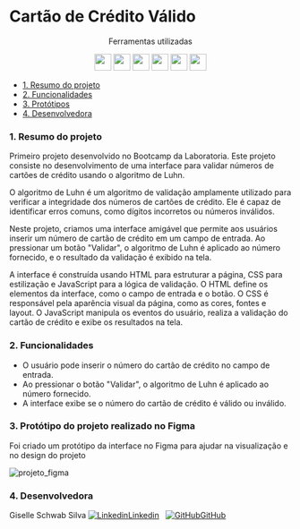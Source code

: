 # Cartão de Crédito Válido


<div align="center">
<p> Ferramentas utilizadas </p>
<img src="https://cdn.jsdelivr.net/gh/devicons/devicon/icons/javascript/javascript-original.svg" height="30px";/>
<img src="https://cdn.jsdelivr.net/gh/devicons/devicon/icons/html5/html5-original.svg" height="30px";/>
<img src="https://cdn.jsdelivr.net/gh/devicons/devicon/icons/css3/css3-original.svg" height="30px";/>
<img src="https://cdn.jsdelivr.net/gh/devicons/devicon/icons/git/git-original.svg" height="30px";/>
<img src="https://cdn.jsdelivr.net/gh/devicons/devicon/icons/github/github-original.svg" height="30px";/>
<img src="https://cdn.jsdelivr.net/gh/devicons/devicon/icons/figma/figma-original.svg" height="30px";/>
</div>



* [1. Resumo do projeto](#1-resumo-do-projeto)
* [2. Funcionalidades](#2-funcionalidades)
* [3. Protótipos](#3-prototipos)
* [4. Desenvolvedora](#4-desenvolvedora)


  
### 1. Resumo do projeto


Primeiro projeto desenvolvido no Bootcamp da Laboratoria.
Este projeto consiste no desenvolvimento de uma interface para validar números de cartões de crédito usando o algoritmo de Luhn. 

O algoritmo de Luhn é um algoritmo de validação amplamente utilizado para verificar a integridade dos números de cartões de crédito. Ele é capaz de identificar erros comuns, como dígitos incorretos ou números inválidos.

Neste projeto, criamos uma interface amigável que permite aos usuários inserir um número de cartão de crédito em um campo de entrada. Ao pressionar um botão "Validar", o algoritmo de Luhn é aplicado ao número fornecido, e o resultado da validação é exibido na tela.

A interface é construída usando HTML para estruturar a página, CSS para estilização e JavaScript para a lógica de validação. O HTML define os elementos da interface, como o campo de entrada e o botão. O CSS é responsável pela aparência visual da página, como as cores, fontes e layout. O JavaScript manipula os eventos do usuário, realiza a validação do cartão de crédito e exibe os resultados na tela.



### 2. Funcionalidades

- O usuário pode inserir o número do cartão de crédito no campo de entrada.
- Ao pressionar o botão "Validar", o algoritmo de Luhn é aplicado ao número fornecido.
- A interface exibe se o número do cartão de crédito é válido ou inválido.


### 3. Protótipo do projeto realizado no Figma

Foi criado um protótipo da interface no Figma para ajudar na visualização e no design do projeto

![projeto_figma](https://user-images.githubusercontent.com/118859853/215850458-1f0ec9f6-4d9d-4675-a39f-5b81c77e8cbf.png)



### 4. Desenvolvedora
Giselle Schwab Silva  [![Linkedin](https://i.stack.imgur.com/gVE0j.png)Linkedin](https://www.linkedin.com/in/giselle-schwab-silva-58930610a/)
&nbsp;
[![GitHub](https://i.stack.imgur.com/tskMh.png)GitHub](https://github.com/giselleschwab)


